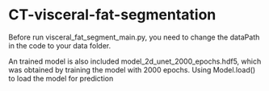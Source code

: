 # CT-visceral-fat-segmentation
Before run visceral_fat_segment_main.py, you need to change the dataPath in the code to your data folder.

An trained model is also included model_2d_unet_2000_epochs.hdf5, which was obtained by training the model with 2000 epochs. Using Model.load() to load the model for prediction

